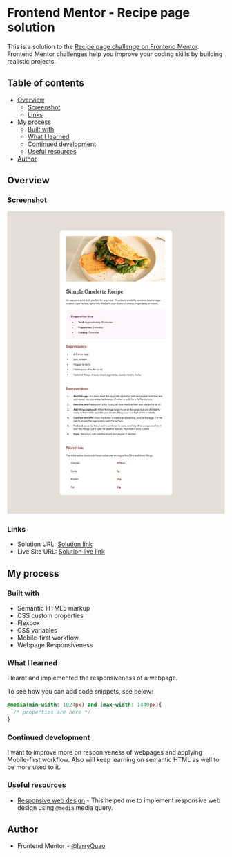 # Frontend Mentor - Recipe page solution

This is a solution to the [Recipe page challenge on Frontend Mentor](https://www.frontendmentor.io/challenges/recipe-page-KiTsR8QQKm). Frontend Mentor challenges help you improve your coding skills by building realistic projects. 

## Table of contents

- [Overview](#overview)
  - [Screenshot](#screenshot)
  - [Links](#links)
- [My process](#my-process)
  - [Built with](#built-with)
  - [What I learned](#what-i-learned)
  - [Continued development](#continued-development)
  - [Useful resources](#useful-resources)
- [Author](#author)

## Overview

### Screenshot

![](/assets/images/recipe_page.png)

### Links

- Solution URL: [Solution link](https://github.com/larryQuao/recipe-page.git)
- Live Site URL: [Solution live link](https://recipe-page-beta-six.vercel.app/)

## My process

### Built with

- Semantic HTML5 markup
- CSS custom properties
- Flexbox
- CSS variables
- Mobile-first workflow
- Webpage Responsiveness

### What I learned

I learnt and implemented the responsiveness of a webpage.

To see how you can add code snippets, see below:

```css
@media(min-width: 1024px) and (max-width: 1440px){
  /* properties are here */
}
```
### Continued development

I want to improve more on responiveness of webpages and applying Mobile-first workflow. Also will keep learning on semantic HTML as well to be more used to it.

### Useful resources

- [Responsive web design](https://www.w3schools.com/css/css_rwd_mediaqueries.asp) - This helped me to implement responsive web design using ```@media``` media query. 

## Author

- Frontend Mentor - [@larryQuao](https://www.frontendmentor.io/profile/larryQuao)